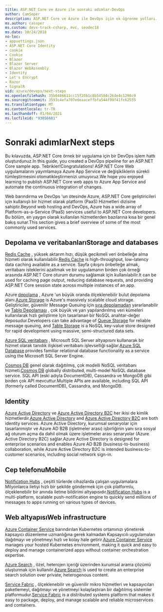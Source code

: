```yaml
---
title: ASP.NET Core ve Azure ile sonraki adımlar-DevOps
author: CamSoper
description: ASP.NET Core ve Azure ile DevOps için ek öğrenme yolları.
ms.author: casoper
ms.custom: devx-track-csharp, mvc, seodec18
ms.date: 10/24/2018
no-loc:
- appsettings.json
- ASP.NET Core Identity
- cookie
- Cookie
- Blazor
- Blazor Server
- Blazor WebAssembly
- Identity
- Let's Encrypt
- Razor
- SignalR
uid: azure/devops/next-steps
ms.openlocfilehash: 35b0486611cc15f25b1c8b54584c264e4c1298c9
ms.sourcegitcommit: 3593c4efa707edeaaceffbfa544f99f41fc62535
ms.translationtype: MT
ms.contentlocale: tr-TR
ms.lasthandoff: 01/04/2021
ms.locfileid: "93056601"
---
```

# <a name="next-steps"></a><span data-ttu-id="44066-103">Sonraki adımlar</span><span class="sxs-lookup"><span data-stu-id="44066-103">Next steps</span></span>

<span data-ttu-id="44066-104">Bu kılavuzda, ASP.NET Core örnek bir uygulama için bir DevOps işlem hattı oluşturdunuz.</span><span class="sxs-lookup"><span data-stu-id="44066-104">In this guide, you created a DevOps pipeline for an ASP.NET Core sample app.</span></span> <span data-ttu-id="44066-105">Tebrikler!</span><span class="sxs-lookup"><span data-stu-id="44066-105">Congratulations!</span></span> <span data-ttu-id="44066-106">ASP.NET Core Web uygulamalarını yayımlamaya Azure App Service ve değişikliklerin sürekli tümleştirmesini otomatikleştirmenizi umuyoruz.</span><span class="sxs-lookup"><span data-stu-id="44066-106">We hope you enjoyed learning to publish ASP.NET Core web apps to Azure App Service and automate the continuous integration of changes.</span></span>

<span data-ttu-id="44066-107">Web barındırma ve DevOps 'un ötesinde Azure, ASP.NET Core geliştiricileri için kullanışlı bir hizmet olarak platform (PaaS) Hizmetleri dizisine sahiptir.</span><span class="sxs-lookup"><span data-stu-id="44066-107">Beyond web hosting and DevOps, Azure has a wide array of Platform-as-a-Service (PaaS) services useful to ASP.NET Core developers.</span></span> <span data-ttu-id="44066-108">Bu bölüm, en yaygın olarak kullanılan hizmetlerden bazılarına kısa bir genel bakış sunar.</span><span class="sxs-lookup"><span data-stu-id="44066-108">This section gives a brief overview of some of the most commonly used services.</span></span>

## <a name="storage-and-databases"></a><span data-ttu-id="44066-109">Depolama ve veritabanları</span><span class="sxs-lookup"><span data-stu-id="44066-109">Storage and databases</span></span>

<span data-ttu-id="44066-110">[Redis Cache](/azure/redis-cache/) , yüksek aktarım hızı, düşük gecikmeli veri önbelleğe alma hizmeti olarak kullanılabilir.</span><span class="sxs-lookup"><span data-stu-id="44066-110">[Redis Cache](/azure/redis-cache/) is high-throughput, low-latency data caching available as a service.</span></span> <span data-ttu-id="44066-111">Sayfa çıkışını önbelleğe almak, veritabanı isteklerini azaltmak ve bir uygulamanın birden çok örneği arasında ASP.NET Core oturum durumu sağlamak için kullanılabilir.</span><span class="sxs-lookup"><span data-stu-id="44066-111">It can be used for caching page output, reducing database requests, and providing ASP.NET Core session state across multiple instances of an app.</span></span>

<span data-ttu-id="44066-112">Azure [depolama](/azure/storage/) , Azure 'un büyük oranda ölçeklenebilir bulut depolama alanı.</span><span class="sxs-lookup"><span data-stu-id="44066-112">[Azure Storage](/azure/storage/) is Azure's massively scalable cloud storage.</span></span> <span data-ttu-id="44066-113">Geliştiriciler, güvenilir Message Queuing için [sıra depolamadan](/azure/storage/queues/storage-queues-introduction) yararlanabilir ve [Tablo Depolaması](/azure/storage/tables/table-storage-overview) , çok büyük ve yarı yapılandırılmış veri kümeleri kullanılarak hızlı geliştirme Için tasarlanan bir NoSQL anahtar-değer deposudur.</span><span class="sxs-lookup"><span data-stu-id="44066-113">Developers can take advantage of [Queue Storage](/azure/storage/queues/storage-queues-introduction) for reliable message queuing, and [Table Storage](/azure/storage/tables/table-storage-overview) is a NoSQL key-value store designed for rapid development using massive, semi-structured data sets.</span></span>

<span data-ttu-id="44066-114">[Azure SQL veritabanı](/azure/sql-database/) , Microsoft SQL Server altyapısını kullanarak bir hizmet olarak tanıdık ilişkisel veritabanı işlevselliği sağlar.</span><span class="sxs-lookup"><span data-stu-id="44066-114">[Azure SQL Database](/azure/sql-database/) provides familiar relational database functionality as a service using the Microsoft SQL Server Engine.</span></span>

<span data-ttu-id="44066-115">[Cosmos DB](/azure/cosmos-db/) genel olarak dağıtılmış, çok modelli NoSQL veritabanı hizmeti.</span><span class="sxs-lookup"><span data-stu-id="44066-115">[Cosmos DB](/azure/cosmos-db/) globally distributed, multi-model NoSQL database service.</span></span> <span data-ttu-id="44066-116">SQL API (eski adıyla DocumentDB), Cassandra ve MongoDB gibi birden çok API mevcuttur.</span><span class="sxs-lookup"><span data-stu-id="44066-116">Multiple APIs are available, including SQL API (formerly called DocumentDB), Cassandra, and MongoDB.</span></span>

## Identity

<span data-ttu-id="44066-117">[Azure Active Directory](/azure/active-directory/) ve [Azure Active Directory B2C](/azure/active-directory-b2c/) her ikisi de kimlik hizmetlerdir.</span><span class="sxs-lookup"><span data-stu-id="44066-117">[Azure Active Directory](/azure/active-directory/) and [Azure Active Directory B2C](/azure/active-directory-b2c/) are both identity services.</span></span> <span data-ttu-id="44066-118">Azure Active Directory, kurumsal senaryolar için tasarlanmıştır ve Azure AD B2B (işletmeler arası) işbirliğinin yanı sıra sosyal ağ oturum açma da dahil olmak üzere işletmeler arası senaryolar (Azure Active Directory B2C) sağlar.</span><span class="sxs-lookup"><span data-stu-id="44066-118">Azure Active Directory is designed for enterprise scenarios and enables Azure AD B2B (business-to-business) collaboration, while Azure Active Directory B2C is intended business-to-customer scenarios, including social network sign-in.</span></span>

## <a name="mobile"></a><span data-ttu-id="44066-119">Cep telefonu</span><span class="sxs-lookup"><span data-stu-id="44066-119">Mobile</span></span>

<span data-ttu-id="44066-120">[Notification Hubs](/azure/notification-hubs/) , çeşitli türlerde cihazlarda çalışan uygulamalara Milyonlarca iletiyi hızlı bir şekilde göndermek için çok platformlu, ölçeklenebilir bir anında iletme bildirimi altyapısıdır.</span><span class="sxs-lookup"><span data-stu-id="44066-120">[Notification Hubs](/azure/notification-hubs/) is a multi-platform, scalable push-notification engine to quickly send millions of messages to apps running on various types of devices.</span></span>

## <a name="web-infrastructure"></a><span data-ttu-id="44066-121">Web altyapısı</span><span class="sxs-lookup"><span data-stu-id="44066-121">Web infrastructure</span></span>

<span data-ttu-id="44066-122">[Azure Container Service](/azure/aks/) barındırılan Kubernetes ortamınızı yöneterek kapsayıcı düzenleme uzmanlığına gerek kalmadan Kapsayıcılı uygulamaları dağıtmayı ve yönetmeyi hızlı ve kolay hale getirir.</span><span class="sxs-lookup"><span data-stu-id="44066-122">[Azure Container Service](/azure/aks/) manages your hosted Kubernetes environment, making it quick and easy to deploy and manage containerized apps without container orchestration expertise.</span></span>

<span data-ttu-id="44066-123">[Azure Search](/azure/search/) , özel, heterojen içeriği üzerinden kurumsal arama çözümü oluşturmak için kullanılır.</span><span class="sxs-lookup"><span data-stu-id="44066-123">[Azure Search](/azure/search/) is used to create an enterprise search solution over private, heterogenous content.</span></span>

<span data-ttu-id="44066-124">[Service Fabric](/azure/service-fabric/) , ölçeklenebilir ve güvenilir mikro hizmetleri ve kapsayıcıları paketlemeyi, dağıtmayı ve yönetmeyi kolaylaştıran bir dağıtılmış sistemler platformudur.</span><span class="sxs-lookup"><span data-stu-id="44066-124">[Service Fabric](/azure/service-fabric/) is a distributed systems platform that makes it easy to package, deploy, and manage scalable and reliable microservices and containers.</span></span>
